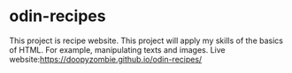 # odin-recipes
This project is recipe website.
This project will apply my skills of the basics of HTML.
For example, manipulating texts and images.
Live website:https://doopyzombie.github.io/odin-recipes/